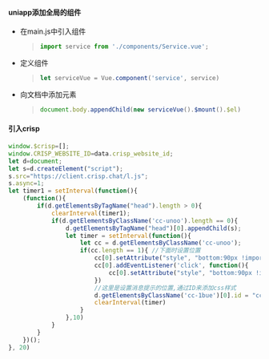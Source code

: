 #### uniapp添加全局的组件

* 在main.js中引入组件

  > ```js
  > import service from './components/Service.vue';
  > ```

* 定义组件

  > ```js
  > let serviceVue = Vue.component('service', service)
  > ```

* 向文档中添加元素

  > ```js
  > document.body.appendChild(new serviceVue().$mount().$el)
  > ```

#### 引入crisp

```js
window.$crisp=[];
window.CRISP_WEBSITE_ID=data.crisp_website_id;
let d=document;
let s=d.createElement("script");
s.src="https://client.crisp.chat/l.js";
s.async=1;
let timer1 = setInterval(function(){
	(function(){
		if(d.getElementsByTagName("head").length > 0){
			clearInterval(timer1);
			if(d.getElementsByClassName('cc-unoo').length == 0){
				d.getElementsByTagName("head")[0].appendChild(s);
				let timer = setInterval(function(){
					let cc = d.getElementsByClassName('cc-unoo');
					if(cc.length == 1){ //下面时设置位置
                        cc[0].setAttribute("style", "bottom:90px !important;right:18px !important;");
                        cc[0].addEventListener('click', function(){
                            cc[0].setAttribute("style", "bottom:90px !important;right:18px !important;");
                        })
                        //这里是设置消息提示的位置,通过ID来添加css样式
                        d.getElementsByClassName('cc-1bue')[0].id = "cc-1bue2";
                        clearInterval(timer)
                    }
                },10)
            }
        }
    })();
}, 20)
```

